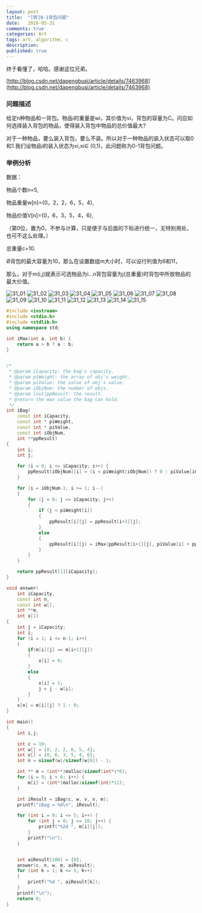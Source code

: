 ```yaml
---
layout: post
title:  "[转]0-1背包问题"
date:   2016-05-31
comments: true
categories: Art
tags: art, algorithm, c
description:
published: true
---
```


终于看懂了，哈哈。感谢这位兄弟。

[http://blog.csdn.net/dapengbusi/article/details/7463968](http://blog.csdn.net/dapengbusi/article/details/7463968)


### 问题描述

给定n种物品和一背包。物品i的重量是wi，其价值为vi，背包的容量为C。问应如何选择装入背包的物品，使得装入背包中物品的总价值最大?

对于一种物品，要么装入背包，要么不装。所以对于一种物品的装入状态可以取0和1.我们设物品i的装入状态为xi,xi∈ (0,1)，此问题称为0-1背包问题。


### 举例分析

数据：

物品个数n=5,

物品重量w[n]={0，2，2，6，5，4},

物品价值V[n]={0，6，3，5，4，6},

（第0位，置为0，不参与计算，只是便于与后面的下标进行统一，无特别用处，也可不这么处理。）

总重量c=10.

Ø背包的最大容量为10，那么在设置数组m大小时，可以设行列值为6和11，

那么，对于m(i,j)就表示可选物品为i…n背包容量为j(总重量)时背包中所放物品的最大价值。



<img src="{{ site.url }}/images/201605/31_01.png" alt="31_01" />

<img src="{{ site.url }}/images/201605/31_02.png" alt="31_02" />

<img src="{{ site.url }}/images/201605/31_03.png" alt="31_03" />

<img src="{{ site.url }}/images/201605/31_04.png" alt="31_04" />

<img src="{{ site.url }}/images/201605/31_05.png" alt="31_05" />

<img src="{{ site.url }}/images/201605/31_06.png" alt="31_06" />

<img src="{{ site.url }}/images/201605/31_07.png" alt="31_07" />

<img src="{{ site.url }}/images/201605/31_08.png" alt="31_08" />

<img src="{{ site.url }}/images/201605/31_09.png" alt="31_09" />

<img src="{{ site.url }}/images/201605/31_10.png" alt="31_10" />

<img src="{{ site.url }}/images/201605/31_11.png" alt="31_11" />

<img src="{{ site.url }}/images/201605/31_12.png" alt="31_12" />

<img src="{{ site.url }}/images/201605/31_13.png" alt="31_13" />

<img src="{{ site.url }}/images/201605/31_14.png" alt="31_14" />

<img src="{{ site.url }}/images/201605/31_15.png" alt="31_15" />


```cpp
#include <iostream>
#include <stdio.h>
#include <stdlib.h>
using namespace std;

int iMax(int a, int b) {
    return a > b ? a : b;
}


/*
 * @param iCapacity: the bag's capacity.
 * @param piWeight: the array of obj's weight.
 * @param piValue: the value of obj's value.
 * @param iObjNum: the number of objs.
 * @param [out]ppResult: the result.
 * @return the max value the bag can hold.
 */
int iBag(
    const int iCapacity,
    const int * piWeight,
    const int * piValue,
    const int iObjNum,
    int **ppResult)
{
    int i;
    int j;

    for (i = 0; i <= iCapacity; i++) {
        ppResult[iObjNum][i] = (i < piWeight[iObjNum]) ? 0 : piValue[iObjNum];
    }

    for (i = iObjNum-1; i >= 1; i--)
    {
        for (j = 0; j <= iCapacity; j++)
        {
            if (j < piWeight[i])
            {
                ppResult[i][j] = ppResult[i+1][j];
            }
            else
            {
                ppResult[i][j] = iMax(ppResult[i+1][j], piValue[i] + ppResult[i+1][j-piWeight[i]]);
            }
        }
    }

    return ppResult[1][iCapacity];
}

void answer(
    int iCapacity,
    const int n,
    const int w[],
    int **m,
    int x[])
{
    int j = iCapacity;
    int i;
    for (i = 1; i <= n-1; i++)
    {
        if(m[i][j] == m[i+1][j])
        {
            x[i] = 0;
        }
        else
        {
            x[i] = 1;
            j = j - w[i];
        }
    }
    x[n] = m[i][j] ? 1 : 0;
}

int main()
{
    int i,j;

    int c = 10;
    int w[] = {0, 2, 2, 6, 5, 4};
    int v[] = {0, 6, 3, 5, 4, 6};
    int n = sizeof(w)/sizeof(w[0]) - 1;

    int ** m = (int**)malloc(sizeof(int*)*6);
    for (i = 0; i < 6; i++) {
        m[i] = (int*)malloc(sizeof(int)*11);
    }

    int iResult = iBag(c, w, v, n, m);
    printf("iBag = %d\n", iResult);

    for (int i = 0; i <= 5; i++) {
        for (int j = 0; j <= 10; j++) {
            printf("%2d ", m[i][j]);
        }
        printf("\n");
    }


    int aiResult[100] = {0};
    answer(c, n, w, m, aiResult);
    for (int k = 1; k <= 5; k++)
    {
        printf("%d ", aiResult[k]);
    }
    printf("\n");
    return 0;
}
```
